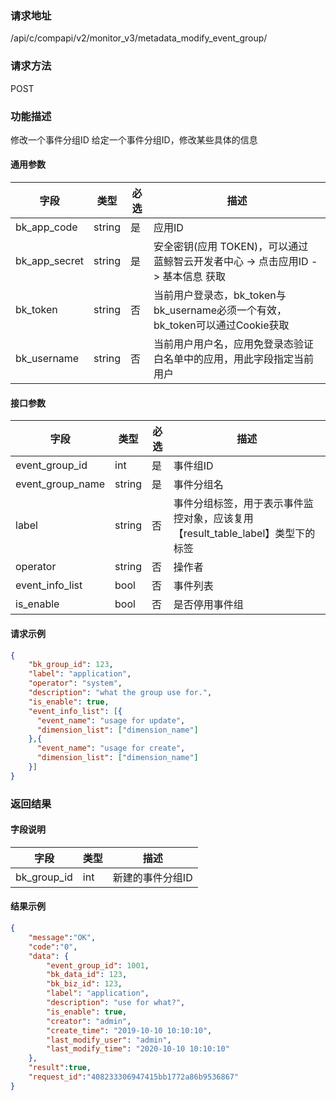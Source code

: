 
### 请求地址

/api/c/compapi/v2/monitor_v3/metadata_modify_event_group/



### 请求方法

POST


### 功能描述

修改一个事件分组ID
给定一个事件分组ID，修改某些具体的信息



#### 通用参数

| 字段 | 类型 | 必选 |  描述 |
|-----------|------------|--------|------------|
| bk_app_code  |  string    | 是 | 应用ID     |
| bk_app_secret|  string    | 是 | 安全密钥(应用 TOKEN)，可以通过 蓝鲸智云开发者中心 -&gt; 点击应用ID -&gt; 基本信息 获取 |
| bk_token     |  string    | 否 | 当前用户登录态，bk_token与bk_username必须一个有效，bk_token可以通过Cookie获取 |
| bk_username  |  string    | 否 | 当前用户用户名，应用免登录态验证白名单中的应用，用此字段指定当前用户 |

#### 接口参数

| 字段           | 类型   | 必选 | 描述        |
| -------------- | ------ | ---- | ----------- |
| event_group_id  | int | 是   | 事件组ID |
| event_group_name | string | 是 | 事件分组名 | 
| label | string | 否 | 事件分组标签，用于表示事件监控对象，应该复用【result_table_label】类型下的标签 |
| operator | string | 否 | 操作者 |
| event_info_list | bool | 否 | 事件列表 |
| is_enable | bool | 否 | 是否停用事件组 |

#### 请求示例

```json
{
	"bk_group_id": 123,
	"label": "application",
	"operator": "system",
	"description": "what the group use for.",
	"is_enable": true,
	"event_info_list": [{
	  "event_name": "usage for update",
	  "dimension_list": ["dimension_name"]
    },{
	  "event_name": "usage for create",
	  "dimension_list": ["dimension_name"]
	}]
}
```

### 返回结果

#### 字段说明

| 字段                | 类型   | 描述     |
| ------------------- | ------ | -------- |
| bk\_group_id | int | 新建的事件分组ID  |


#### 结果示例

```json
{
    "message":"OK",
    "code":"0",
    "data": {
    	"event_group_id": 1001,
    	"bk_data_id": 123,
    	"bk_biz_id": 123,
    	"label": "application",
    	"description": "use for what?",
    	"is_enable": true,
    	"creator": "admin",
    	"create_time": "2019-10-10 10:10:10",
    	"last_modify_user": "admin",
    	"last_modify_time": "2020-10-10 10:10:10"
    },
    "result":true,
    "request_id":"408233306947415bb1772a86b9536867"
}
```